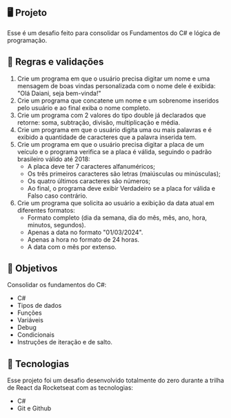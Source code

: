 ## 🖥️ Projeto
Esse é um desafio feito para consolidar os Fundamentos do C# e lógica de programação.

## 📄 Regras e validações

1. Crie um programa em que o usuário precisa digitar um nome e uma mensagem de boas vindas personalizada com o nome dele é exibida: "Olá Daiani, seja bem-vinda!"
2. Crie um programa que concatene um nome e um sobrenome inseridos pelo usuário e ao final exiba o nome completo.
3. Crie um programa com 2 valores do tipo double já declarados que retorne: soma, subtração, divisão, multiplicação e média.
4. Crie um programa em que o usuário digita uma ou mais palavras e é exibido a quantidade de caracteres que a palavra inserida tem.
5. Crie um programa em que o usuário precisa digitar a placa de um veículo e o programa verifica se a placa é válida, seguindo o padrão brasileiro válido até 2018:
   - A placa deve ter 7 caracteres alfanuméricos;
   - Os três primeiros caracteres são letras (maiúsculas ou minúsculas);
   - Os quatro últimos caracteres são números;
   - Ao final, o programa deve exibir Verdadeiro se a placa for válida e Falso caso contrário.
6. Crie um programa que solicita ao usuário a exibição da data atual em diferentes formatos:
   - Formato completo (dia da semana, dia do mês, mês, ano, hora, minutos, segundos).
   - Apenas a data no formato "01/03/2024".
   - Apenas a hora no formato de 24 horas.
   - A data com o mês por extenso.

## 🧠 Objetivos
Consolidar os fundamentos do C#:

- C#
- Tipos de dados
- Funções
- Variáveis
- Debug
- Condicionais
- Instruções de iteração e de salto.

## 🚀 Tecnologias 
Esse projeto foi um desafio desenvolvido totalmente do zero durante a trilha de React da Rocketseat com as tecnologias:

- C#
- Git e Github
